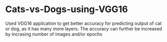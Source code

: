 # Cats-vs-Dogs-using-VGG16
Used VGG16 application to get better accuracy for predicting output of cat or dog, as it has many more layers.
The accuracy can further be increased by incrasing number of images and/or epochs

